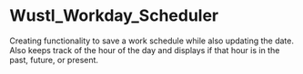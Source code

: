 # Wustl_Workday_Scheduler
Creating functionality to save a work schedule while also updating the date. Also keeps track of the hour of the day and displays if that hour is in the past, future, or present.


